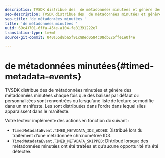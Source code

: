 ```yaml
---
description: TVSDK distribue des  de métadonnées minutées et génère des métadonnées minutées chaque fois que des balises par défaut ou personnalisées sont rencontrées ou lorsqu’une liste de lecture se modifie dans un manifeste. Les  sont distribuées dans l’ordre dans lequel elles apparaissent dans le manifeste.
seo-description: TVSDK distribue des  de métadonnées minutées et génère des métadonnées minutées chaque fois que des balises par défaut ou personnalisées sont rencontrées ou lorsqu’une liste de lecture se modifie dans un manifeste. Les  sont distribuées dans l’ordre dans lequel elles apparaissent dans le manifeste.
seo-title: 'de métadonnées minutées '
title: 'de métadonnées minutées '
uuid: 69c43701-6ffa-45fe-a104-fe81391222e7
translation-type: tm+mt
source-git-commit: 040655d8ba5f91c98ed0584c08db226ffe1e0f4e

---
```



# de métadonnées minutées{#timed-metadata-events}

TVSDK distribue des  de métadonnées minutées et génère des métadonnées minutées chaque fois que des balises par défaut ou personnalisées sont rencontrées ou lorsqu’une liste de lecture se modifie dans un manifeste. Les  sont distribuées dans l’ordre dans lequel elles apparaissent dans le manifeste.

Votre lecteur implémente des actions en fonction du  suivant :

* `TimedMetadataEvent.TIMED_METADATA_ID3_ADDED`: Distribué lors du traitement d’une métadonnée chronométrée ID3.
* `TimedMetadataEvent.TIMED_METADATA_SKIPPED`: Distribué lorsque des métadonnées minutées ont été traitées et qu’aucune opportunité n’a été détectée.

